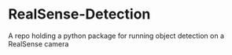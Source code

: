 # RealSense-Detection
A repo holding a python package for running object detection on a RealSense camera
